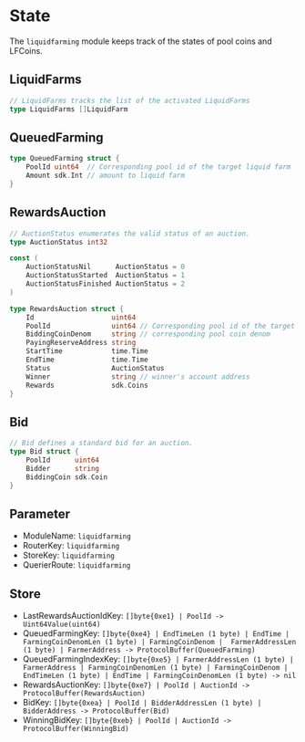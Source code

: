 <!-- order: 2 -->

# State

The `liquidfarming` module keeps track of the states of pool coins and LFCoins.

## LiquidFarms

```go
// LiquidFarms tracks the list of the activated LiquidFarms
type LiquidFarms []LiquidFarm
```

## QueuedFarming

```go
type QueuedFarming struct {
	PoolId uint64  // Corresponding pool id of the target liquid farm
	Amount sdk.Int // amount to liquid farm
}
```

## RewardsAuction

```go
// AuctionStatus enumerates the valid status of an auction.
type AuctionStatus int32

const (
	AuctionStatusNil      AuctionStatus = 0
	AuctionStatusStarted  AuctionStatus = 1
	AuctionStatusFinished AuctionStatus = 2
)

type RewardsAuction struct {
	Id                   uint64
	PoolId               uint64 // Corresponding pool id of the target liquid farm
	BiddingCoinDenom     string // corresponding pool coin denom
	PayingReserveAddress string
	StartTime            time.Time
	EndTime              time.Time
	Status               AuctionStatus
	Winner               string // winner's account address
	Rewards              sdk.Coins
}
```

## Bid

```go
// Bid defines a standard bid for an auction.
type Bid struct {
	PoolId      uint64
	Bidder      string
	BiddingCoin sdk.Coin
}
```

## Parameter

- ModuleName: `liquidfarming`
- RouterKey: `liquidfarming`
- StoreKey: `liquidfarming`
- QuerierRoute: `liquidfarming`

## Store

- LastRewardsAuctionIdKey: `[]byte{0xe1} | PoolId -> Uint64Value(uint64)`
- QueuedFarmingKey: `[]byte{0xe4} | EndTimeLen (1 byte) | EndTime | FarmingCoinDenomLen (1 byte) | FarmingCoinDenom |  FarmerAddressLen (1 byte) | FarmerAddress -> ProtocolBuffer(QueuedFarming)`
- QueuedFarmingIndexKey: `[]byte{0xe5} | FarmerAddressLen (1 byte) | FarmerAddress | FarmingCoinDenomLen (1 byte) | FarmingCoinDenom | EndTimeLen (1 byte) | EndTime | FarmingCoinDenomLen (1 byte) -> nil`
- RewardsAuctionKey: `[]byte{0xe7} | PoolId | AuctionId -> ProtocolBuffer(RewardsAuction)`
- BidKey: `[]byte{0xea} | PoolId | BidderAddressLen (1 byte) | BidderAddress -> ProtocolBuffer(Bid)`
- WinningBidKey: `[]byte{0xeb} | PoolId | AuctionId -> ProtocolBuffer(WinningBid)`